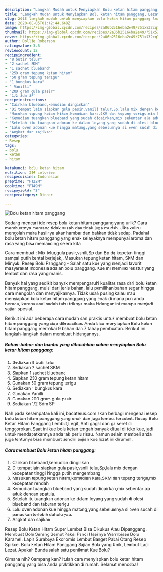 ```yaml
---
description: "Langkah Mudah untuk Menyiapkan Bolu ketan hitam panggang, Lezat"
title: "Langkah Mudah untuk Menyiapkan Bolu ketan hitam panggang, Lezat"
slug: 2015-langkah-mudah-untuk-menyiapkan-bolu-ketan-hitam-panggang-lezat
date: 2020-08-05T01:42:44.668Z
image: https://img-global.cpcdn.com/recipes/2a06b2516eba2e49/751x532cq70/bolu-ketan-hitam-panggang-foto-resep-utama.jpg
thumbnail: https://img-global.cpcdn.com/recipes/2a06b2516eba2e49/751x532cq70/bolu-ketan-hitam-panggang-foto-resep-utama.jpg
cover: https://img-global.cpcdn.com/recipes/2a06b2516eba2e49/751x532cq70/bolu-ketan-hitam-panggang-foto-resep-utama.jpg
author: Dollie Roberson
ratingvalue: 3.6
reviewcount: 12
recipeingredient:
- "8 butir telur"
- "2 sachet SKM"
- "1 sachet blueband"
- "250 gram tepung ketan hitam"
- "50 gram tepung terigu"
- "1 bungkus kara"
- " Vanilli"
- "200 gram gula pasir"
- "1/2 Sdm SP"
recipeinstructions:
- "Cairkan blueband,kemudian dinginkan"
- "Di tempat lain siapkan gula pasir,vanili telur,Sp,lalu mix dengan kecepatan tinggi hingga putih mengembang"
- "Masukan tepung ketan hitam,kemudian kara,SKM dan tepung terigu,mix kecepatan rendah"
- "Kemudian tuangkan blueband yang sudah dicairkan,mix sebentar aja aduk dengan spatula."
- "Setelah itu tuangkan adonan ke dalam loyang yang sudah di olesi blueband dan taburan terigu"
- "Lalu oven adonan kue hingga matang,yang sebelumnya si oven sudah di panaskan terlebih dahulu yaa."
- "Angkat dan sajikan"
categories:
- Resep
tags:
- bolu
- ketan
- hitam

katakunci: bolu ketan hitam 
nutrition: 214 calories
recipecuisine: Indonesian
preptime: "PT22M"
cooktime: "PT49M"
recipeyield: "3"
recipecategory: Dinner

---
```



![Bolu ketan hitam panggang](https://img-global.cpcdn.com/recipes/2a06b2516eba2e49/751x532cq70/bolu-ketan-hitam-panggang-foto-resep-utama.jpg)

Sedang mencari ide resep bolu ketan hitam panggang yang unik? Cara membuatnya memang tidak susah dan tidak juga mudah. Jika keliru mengolah maka hasilnya akan hambar dan bahkan tidak sedap. Padahal bolu ketan hitam panggang yang enak selayaknya mempunyai aroma dan rasa yang bisa memancing selera kita.

Cara membuat : Mix telur,gula pasir,vanili,Sp dan Bp dg kcpetan tinggi sampai putih kental berjejak,, Masukan tepung ketan hitam, SKM dan Minyak. Resep Bolu Panggang - Salah satu kue yang menjadi favorit masyarakat Indonesia adalah bolu panggang. Kue ini memiliki tekstur yang lembut dan rasa yang manis.

Banyak hal yang sedikit banyak mempengaruhi kualitas rasa dari bolu ketan hitam panggang, mulai dari jenis bahan, lalu pemilihan bahan segar hingga cara mengolah dan menyajikannya. Tidak usah pusing kalau mau menyiapkan bolu ketan hitam panggang yang enak di mana pun anda berada, karena asal sudah tahu triknya maka hidangan ini mampu menjadi sajian spesial.


Berikut ini ada beberapa cara mudah dan praktis untuk membuat bolu ketan hitam panggang yang siap dikreasikan. Anda bisa menyiapkan Bolu ketan hitam panggang memakai 9 bahan dan 7 tahap pembuatan. Berikut ini langkah-langkah dalam membuat hidangannya.

<!--inarticleads1-->

##### Bahan-bahan dan bumbu yang dibutuhkan dalam menyiapkan Bolu ketan hitam panggang:

1. Sediakan 8 butir telur
1. Sediakan 2 sachet SKM
1. Siapkan 1 sachet blueband
1. Siapkan 250 gram tepung ketan hitam
1. Gunakan 50 gram tepung terigu
1. Sediakan 1 bungkus kara
1. Gunakan  Vanilli
1. Gunakan 200 gram gula pasir
1. Sediakan 1/2 Sdm SP


Nah pada kesempatan kali ini, bacaterus.com akan berbagi mengenai resep bolu ketan hitam panggang yang enak dan juga lembut tersebut. Resep Bolu Ketan Hitam Panggang Lembut,Legit, Anti gagal dan ga seret di tenggorokan. Saat ini kue bolu ketan tengah banyak dijual di toko kue, jadi untuk mendapatkannya anda tak perlu risau. Namun selain membeli anda juga tentunya bisa membuat sendiri sajian kue lezat ini dirumah. 

<!--inarticleads2-->

##### Cara membuat Bolu ketan hitam panggang:

1. Cairkan blueband,kemudian dinginkan
1. Di tempat lain siapkan gula pasir,vanili telur,Sp,lalu mix dengan kecepatan tinggi hingga putih mengembang
1. Masukan tepung ketan hitam,kemudian kara,SKM dan tepung terigu,mix kecepatan rendah
1. Kemudian tuangkan blueband yang sudah dicairkan,mix sebentar aja aduk dengan spatula.
1. Setelah itu tuangkan adonan ke dalam loyang yang sudah di olesi blueband dan taburan terigu
1. Lalu oven adonan kue hingga matang,yang sebelumnya si oven sudah di panaskan terlebih dahulu yaa.
1. Angkat dan sajikan


Resep Bolu Ketan Hitam Super Lembut Bisa Dikukus Atau Dipanggang. Membuat Bolu Sarang Semut Pakai Panci Hasilnya Warrrbiasa Bolu Karamel. Lapis Surabaya Ekonomis Lembut Banget Pakai Otang Resep Spikoe. Bolu Ketan Hitam Panggang Sajian Bolu yang Unik, Lembut Lagi Lezat. Apakah Bunda salah satu penikmat Kue Bolu? 

Gimana nih? Gampang kan? Itulah cara menyiapkan bolu ketan hitam panggang yang bisa Anda praktikkan di rumah. Selamat mencoba!
